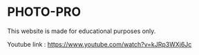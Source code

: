 # PHOTO-PRO
This website is made for educational purposes only.

Youtube link : https://www.youtube.com/watch?v=kJRp3WXj6Jc
